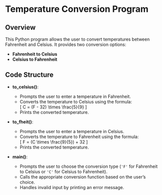 # Temperature Conversion Program

## Overview

This Python program allows the user to convert temperatures between Fahrenheit and Celsius. It provides two conversion options:

- **Fahrenheit to Celsius**
- **Celsius to Fahrenheit**

## Code Structure

- **to_celsius()**: 
  - Prompts the user to enter a temperature in Fahrenheit.
  - Converts the temperature to Celsius using the formula:  
    \[
    C = (F - 32) \times \frac{5}{9}
    \]
  - Prints the converted temperature.

- **to_fheit()**: 
  - Prompts the user to enter a temperature in Celsius.
  - Converts the temperature to Fahrenheit using the formula:  
    \[
    F = (C \times \frac{9}{5}) + 32
    \]
  - Prints the converted temperature.

- **main()**: 
  - Prompts the user to choose the conversion type (`'F'` for Fahrenheit to Celsius or `'C'` for Celsius to Fahrenheit).
  - Calls the appropriate conversion function based on the user’s choice.
  - Handles invalid input by printing an error message.
